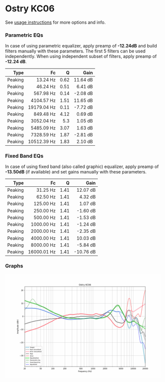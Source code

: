 # Ostry KC06
See [usage instructions](https://github.com/jaakkopasanen/AutoEq#usage) for more options and info.

### Parametric EQs
In case of using parametric equalizer, apply preamp of **-12.24dB** and build filters manually
with these parameters. The first 5 filters can be used independently.
When using independent subset of filters, apply preamp of **-12.24 dB**.

| Type    | Fc          |    Q | Gain     |
|--------:|------------:|-----:|---------:|
| Peaking | 13.24 Hz    | 0.62 | 11.64 dB |
| Peaking | 46.24 Hz    | 0.51 | 6.41 dB  |
| Peaking | 567.98 Hz   | 0.14 | -2.08 dB |
| Peaking | 4104.57 Hz  | 1.51 | 11.65 dB |
| Peaking | 19179.04 Hz | 0.11 | -7.72 dB |
| Peaking | 849.48 Hz   | 4.12 | 0.69 dB  |
| Peaking | 3052.04 Hz  | 5.3  | 1.05 dB  |
| Peaking | 5485.09 Hz  | 3.07 | 1.63 dB  |
| Peaking | 7328.59 Hz  | 1.87 | -2.81 dB |
| Peaking | 10512.39 Hz | 1.83 | 2.10 dB  |

### Fixed Band EQs
In case of using fixed band (also called graphic) equalizer, apply preamp of **-13.50dB**
(if available) and set gains manually with these parameters.

| Type    | Fc          |    Q | Gain      |
|--------:|------------:|-----:|----------:|
| Peaking | 31.25 Hz    | 1.41 | 12.07 dB  |
| Peaking | 62.50 Hz    | 1.41 | 4.32 dB   |
| Peaking | 125.00 Hz   | 1.41 | 1.07 dB   |
| Peaking | 250.00 Hz   | 1.41 | -1.60 dB  |
| Peaking | 500.00 Hz   | 1.41 | -1.53 dB  |
| Peaking | 1000.00 Hz  | 1.41 | -1.24 dB  |
| Peaking | 2000.00 Hz  | 1.41 | -2.35 dB  |
| Peaking | 4000.00 Hz  | 1.41 | 10.03 dB  |
| Peaking | 8000.00 Hz  | 1.41 | -5.84 dB  |
| Peaking | 16000.01 Hz | 1.41 | -10.76 dB |

### Graphs
![](./Ostry%20KC06.png)